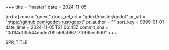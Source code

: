 +++
title = "master"
date = 2024-11-05

[extra]
repo = "gdext"
docs_rel_url = "gdext/master/godot"
pr_url = "https://github.com/godot-rust/gdext"
pr_author = ""
sort_key = 9999-01-01
date_time = 2024-11-05T21:06:45Z
commit_sha = "0d1f4d135544ebde7f8f569af867f7f0f65ec9d9"
+++

$PR_TITLE
